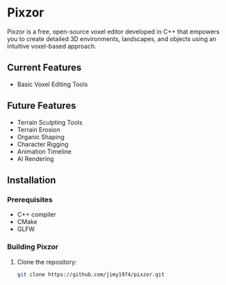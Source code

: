 # Pixzor

Pixzor is a free, open-source voxel editor developed in C++ that empowers you to create detailed 3D environments, landscapes, and objects using an intuitive voxel-based approach.

## Current Features

- Basic Voxel Editing Tools

## Future Features

- Terrain Sculpting Tools
- Terrain Erosion
- Organic Shaping
- Character Rigging
- Animation Timeline
- AI Rendering

## Installation

### Prerequisites

- C++ compiler
- CMake
- GLFW

### Building Pixzor

1. Clone the repository:

   ```sh
   git clone https://github.com/jimy1974/pixzor.git
